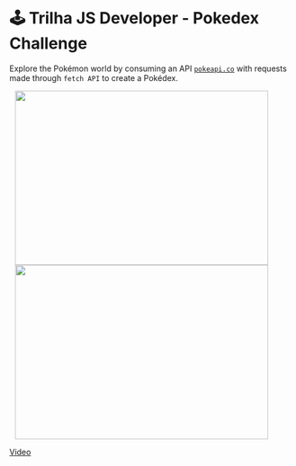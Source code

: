 # 🕹 Trilha JS Developer - Pokedex Challenge

Explore the Pokémon world by consuming an API [`pokeapi.co`](https://pokeapi.co/) with requests made through `fetch API` to create a Pokédex.

<p>
  <img src="https://github.com/bruno-silverio/pokedex/assets/27282770/7c5c75e9-f37a-4ec6-ae79-99465a30fb33" width="450" height="310" hspace="10">
  <img src="https://github.com/bruno-silverio/pokedex/assets/27282770/22e1fdc3-763c-440e-8312-938cb1850608" width="450" height="310" hspace="10">
<p>
  
[Video](https://github.com/bruno-silverio/pokedex/assets/27282770/d542b9d5-fea2-4090-9817-fd3da1efbfa0)
